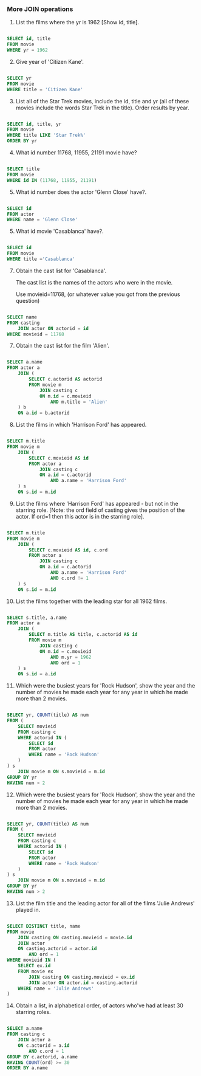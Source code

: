 ### More JOIN operations

1. List the films where the yr is 1962 [Show id, title].

```sql

SELECT id, title
FROM movie
WHERE yr = 1962

```

2. Give year of 'Citizen Kane'.

```sql

SELECT yr
FROM movie
WHERE title = 'Citizen Kane'

```

3. List all of the Star Trek movies, include the id, title and yr (all of these movies include the words Star Trek in the title). Order results by year.

```sql

SELECT id, title, yr
FROM movie
WHERE title LIKE 'Star Trek%'
ORDER BY yr

```

4. What id number 11768, 11955, 21191 movie have?

```sql

SELECT title
FROM movie
WHERE id IN (11768, 11955, 21191)

```

5. What id number does the actor 'Glenn Close' have?.

```sql

SELECT id
FROM actor
WHERE name = 'Glenn Close'

```

5. What id movie 'Casablanca' have?.

```sql

SELECT id
FROM movie
WHERE title ='Casablanca'

```

7. Obtain the cast list for 'Casablanca'.

    The cast list is the names of the actors who were in the movie.

    Use movieid=11768, (or whatever value you got from the previous question)

```sql

SELECT name
FROM casting
	JOIN actor ON actorid = id
WHERE movieid = 11768

```


7. Obtain the cast list for the film 'Alien'.

```sql

SELECT a.name
FROM actor a
	JOIN (
		SELECT c.actorid AS actorid
		FROM movie m
			JOIN casting c
			ON m.id = c.movieid
				AND m.title = 'Alien'
	) b
	ON a.id = b.actorid

```

8. List the films in which 'Harrison Ford' has appeared.

```sql

SELECT m.title
FROM movie m
	JOIN (
		SELECT c.movieid AS id
		FROM actor a
			JOIN casting c
			ON a.id = c.actorid
				AND a.name = 'Harrison Ford'
	) s
	ON s.id = m.id

```

9. List the films where 'Harrison Ford' has appeared - but not in the starring role. [Note: the ord field of casting gives the position of the actor. If ord=1 then this actor is in the starring role].

```sql

SELECT m.title
FROM movie m
	JOIN (
		SELECT c.movieid AS id, c.ord
		FROM actor a
			JOIN casting c
			ON a.id = c.actorid
				AND a.name = 'Harrison Ford'
				AND c.ord != 1
	) s
	ON s.id = m.id

```

10. List the films together with the leading star for all 1962 films.

```sql

SELECT s.title, a.name
FROM actor a
	JOIN (
		SELECT m.title AS title, c.actorid AS id
		FROM movie m
			JOIN casting c
			ON m.id = c.movieid
				AND m.yr = 1962
				AND ord = 1
	) s
	ON s.id = a.id

```

11. Which were the busiest years for 'Rock Hudson', show the year and the number of movies he made each year for any year in which he made more than 2 movies.

```sql

SELECT yr, COUNT(title) AS num
FROM (
	SELECT movieid
	FROM casting c
	WHERE actorid IN (
		SELECT id
		FROM actor
		WHERE name = 'Rock Hudson'
	)
) s
	JOIN movie m ON s.movieid = m.id
GROUP BY yr
HAVING num > 2

```

12. Which were the busiest years for 'Rock Hudson', show the year and the number of movies he made each year for any year in which he made more than 2 movies.

```sql

SELECT yr, COUNT(title) AS num
FROM (
	SELECT movieid
	FROM casting c
	WHERE actorid IN (
		SELECT id
		FROM actor
		WHERE name = 'Rock Hudson'
	)
) s
	JOIN movie m ON s.movieid = m.id
GROUP BY yr
HAVING num > 2

```

13. List the film title and the leading actor for all of the films 'Julie Andrews' played in.

```sql

SELECT DISTINCT title, name
FROM movie
	JOIN casting ON casting.movieid = movie.id
	JOIN actor
	ON casting.actorid = actor.id
		AND ord = 1
WHERE movieid IN (
	SELECT ex.id
	FROM movie ex
		JOIN casting ON casting.movieid = ex.id
		JOIN actor ON actor.id = casting.actorid
	WHERE name = 'Julie Andrews'
)

```

14. Obtain a list, in alphabetical order, of actors who've had at least 30 starring roles.

```sql

SELECT a.name
FROM casting c
	JOIN actor a
	ON c.actorid = a.id
		AND c.ord = 1
GROUP BY c.actorid, a.name
HAVING COUNT(ord) >= 30
ORDER BY a.name

```